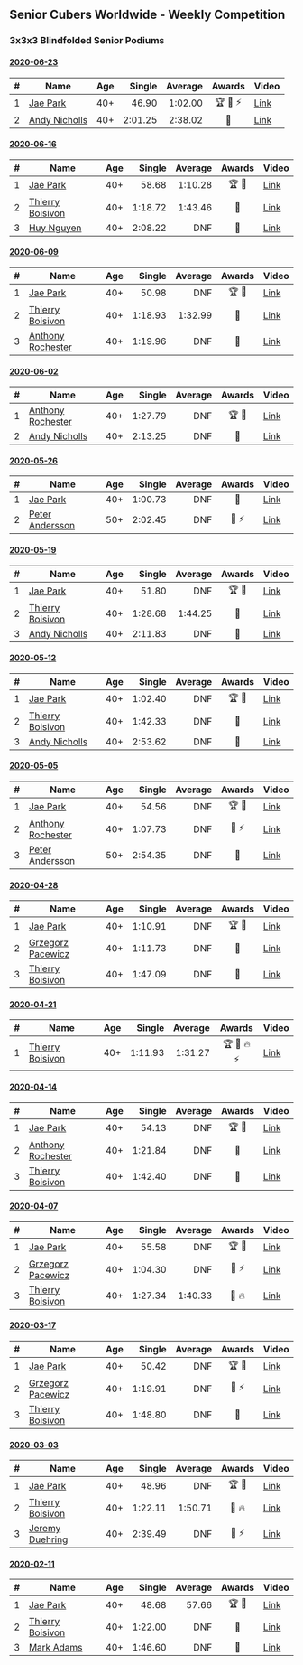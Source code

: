## Senior Cubers Worldwide - Weekly Competition
### 3x3x3 Blindfolded Senior Podiums
#### [2020-06-23](2020-06-23.md)

| # | Name | Age | Single | Average | Awards | Video |
| :--: | -- | :--: | --: | --: | :--: | -- |
| 1 | [Jae Park](../../persons/jae_park.md) | 40+ | 46.90 | 1:02.00 | 🏆 🥇 ⚡ | [Link](https://www.facebook.com/events/850175445522887/permalink/852285558645209/) |
| 2 | [Andy Nicholls](../../persons/andy_nicholls.md) | 40+ | 2:01.25 | 2:38.02 | 🥈 | [Link](https://www.facebook.com/events/850175445522887/permalink/854493248424440/) |

#### [2020-06-16](2020-06-16.md)

| # | Name | Age | Single | Average | Awards | Video |
| :--: | -- | :--: | --: | --: | :--: | -- |
| 1 | [Jae Park](../../persons/jae_park.md) | 40+ | 58.68 | 1:10.28 | 🏆 🥇 | [Link](https://www.facebook.com/events/208176410240808/permalink/209854233406359/) |
| 2 | [Thierry Boisivon](../../persons/thierry_boisivon.md) | 40+ | 1:18.72 | 1:43.46 | 🥈 | [Link](https://www.facebook.com/events/208176410240808/permalink/211642029894246/) |
| 3 | [Huy Nguyen](../../persons/huy_nguyen.md) | 40+ | 2:08.22 | DNF | 🥉 | [Link](https://www.facebook.com/events/208176410240808/permalink/211375159920933/) |

#### [2020-06-09](2020-06-09.md)

| # | Name | Age | Single | Average | Awards | Video |
| :--: | -- | :--: | --: | --: | :--: | -- |
| 1 | [Jae Park](../../persons/jae_park.md) | 40+ | 50.98 | DNF | 🏆 🥇 | [Link](https://www.facebook.com/events/620460455211235/permalink/622049145052366/) |
| 2 | [Thierry Boisivon](../../persons/thierry_boisivon.md) | 40+ | 1:18.93 | 1:32.99 | 🥈 | [Link](https://www.facebook.com/events/620460455211235/permalink/624245591499388/) |
| 3 | [Anthony Rochester](../../persons/anthony_rochester.md) | 40+ | 1:19.96 | DNF | 🥉 | [Link](https://www.facebook.com/events/620460455211235/permalink/622088728381741/) |

#### [2020-06-02](2020-06-02.md)

| # | Name | Age | Single | Average | Awards | Video |
| :--: | -- | :--: | --: | --: | :--: | -- |
| 1 | [Anthony Rochester](../../persons/anthony_rochester.md) | 40+ | 1:27.79 | DNF | 🏆 🥇 | [Link](https://www.facebook.com/events/323619661956372/permalink/325541918430813/) |
| 2 | [Andy Nicholls](../../persons/andy_nicholls.md) | 40+ | 2:13.25 | DNF | 🥈 | [Link](https://www.facebook.com/events/323619661956372/permalink/324359211882417/) |

#### [2020-05-26](2020-05-26.md)

| # | Name | Age | Single | Average | Awards | Video |
| :--: | -- | :--: | --: | --: | :--: | -- |
| 1 | [Jae Park](../../persons/jae_park.md) | 40+ | 1:00.73 | DNF | 🥇 | [Link](https://www.facebook.com/events/1531820936993798/permalink/1534279060081319/) |
| 2 | [Peter Andersson](../../persons/peter_andersson.md) | 50+ | 2:02.45 | DNF | 🥈 ⚡ | [Link](https://www.facebook.com/events/1531820936993798/permalink/1533584773484081/) |

#### [2020-05-19](2020-05-19.md)

| # | Name | Age | Single | Average | Awards | Video |
| :--: | -- | :--: | --: | --: | :--: | -- |
| 1 | [Jae Park](../../persons/jae_park.md) | 40+ | 51.80 | DNF | 🏆 🥇 | [Link](https://www.facebook.com/events/2608037409484307/permalink/2609676329320415/) |
| 2 | [Thierry Boisivon](../../persons/thierry_boisivon.md) | 40+ | 1:28.68 | 1:44.25 | 🥈 | [Link](https://www.facebook.com/100000570103102/videos/pcb.2612241145730600/3460923623936607/) |
| 3 | [Andy Nicholls](../../persons/andy_nicholls.md) | 40+ | 2:11.83 | DNF | 🥉 | [Link](https://www.facebook.com/events/2608037409484307/permalink/2611313482490033/) |

#### [2020-05-12](2020-05-12.md)

| # | Name | Age | Single | Average | Awards | Video |
| :--: | -- | :--: | --: | --: | :--: | -- |
| 1 | [Jae Park](../../persons/jae_park.md) | 40+ | 1:02.40 | DNF | 🏆 🥇 | [Link](https://www.facebook.com/events/367340484222677/permalink/368871534069572/) |
| 2 | [Thierry Boisivon](../../persons/thierry_boisivon.md) | 40+ | 1:42.33 | DNF | 🥈 | [Link](https://www.facebook.com/events/367340484222677/permalink/370888060534586/) |
| 3 | [Andy Nicholls](../../persons/andy_nicholls.md) | 40+ | 2:53.62 | DNF | 🥉 | [Link](https://www.facebook.com/events/367340484222677/permalink/371002630523129/) |

#### [2020-05-05](2020-05-05.md)

| # | Name | Age | Single | Average | Awards | Video |
| :--: | -- | :--: | --: | --: | :--: | -- |
| 1 | [Jae Park](../../persons/jae_park.md) | 40+ | 54.56 | DNF | 🏆 🥇 | [Link](https://www.facebook.com/events/2624652641189887/permalink/2627851630869988/) |
| 2 | [Anthony Rochester](../../persons/anthony_rochester.md) | 40+ | 1:07.73 | DNF | 🥈 ⚡ | [Link](https://www.facebook.com/events/2624652641189887/permalink/2625346837787134/) |
| 3 | [Peter Andersson](../../persons/peter_andersson.md) | 50+ | 2:54.35 | DNF | 🥉 | [Link](https://www.facebook.com/events/2624652641189887/permalink/2628335504154934/) |

#### [2020-04-28](2020-04-28.md)

| # | Name | Age | Single | Average | Awards | Video |
| :--: | -- | :--: | --: | --: | :--: | -- |
| 1 | [Jae Park](../../persons/jae_park.md) | 40+ | 1:10.91 | DNF | 🏆 🥇 | [Link](https://www.facebook.com/events/534758690547855/permalink/534848220538902/) |
| 2 | [Grzegorz Pacewicz](../../persons/grzegorz_pacewicz.md) | 40+ | 1:11.73 | DNF | 🥈 | [Link](https://www.facebook.com/events/534758690547855/permalink/537192693637788/) |
| 3 | [Thierry Boisivon](../../persons/thierry_boisivon.md) | 40+ | 1:47.09 | DNF | 🥉 | [Link](https://www.facebook.com/events/534758690547855/permalink/536491417041249/) |

#### [2020-04-21](2020-04-21.md)

| # | Name | Age | Single | Average | Awards | Video |
| :--: | -- | :--: | --: | --: | :--: | -- |
| 1 | [Thierry Boisivon](../../persons/thierry_boisivon.md) | 40+ | 1:11.93 | 1:31.27 | 🏆 🥇 🔥 ⚡ | [Link](https://www.facebook.com/events/1312095715657208/permalink/1316281738571939/) |

#### [2020-04-14](2020-04-14.md)

| # | Name | Age | Single | Average | Awards | Video |
| :--: | -- | :--: | --: | --: | :--: | -- |
| 1 | [Jae Park](../../persons/jae_park.md) | 40+ | 54.13 | DNF | 🏆 🥇 | [Link](https://www.facebook.com/events/232067087873656/permalink/232495074497524/) |
| 2 | [Anthony Rochester](../../persons/anthony_rochester.md) | 40+ | 1:21.84 | DNF | 🥈 | [Link](https://www.facebook.com/events/232067087873656/permalink/232111617869203/) |
| 3 | [Thierry Boisivon](../../persons/thierry_boisivon.md) | 40+ | 1:42.40 | DNF | 🥉 | [Link](https://www.facebook.com/events/232067087873656/permalink/236104717469893/) |

#### [2020-04-07](2020-04-07.md)

| # | Name | Age | Single | Average | Awards | Video |
| :--: | -- | :--: | --: | --: | :--: | -- |
| 1 | [Jae Park](../../persons/jae_park.md) | 40+ | 55.58 | DNF | 🏆 🥇 | [Link](https://www.facebook.com/events/258196271885699/permalink/259236678448325/) |
| 2 | [Grzegorz Pacewicz](../../persons/grzegorz_pacewicz.md) | 40+ | 1:04.30 | DNF | 🥈 ⚡ | [Link](https://www.facebook.com/events/258196271885699/permalink/262125944826065/) |
| 3 | [Thierry Boisivon](../../persons/thierry_boisivon.md) | 40+ | 1:27.34 | 1:40.33 | 🥉 🔥 | [Link](https://www.facebook.com/events/258196271885699/permalink/262052061500120/) |

#### [2020-03-17](2020-03-17.md)

| # | Name | Age | Single | Average | Awards | Video |
| :--: | -- | :--: | --: | --: | :--: | -- |
| 1 | [Jae Park](../../persons/jae_park.md) | 40+ | 50.42 | DNF | 🏆 🥇 | [Link](https://www.facebook.com/events/616010612582835/permalink/617628172421079/) |
| 2 | [Grzegorz Pacewicz](../../persons/grzegorz_pacewicz.md) | 40+ | 1:19.91 | DNF | 🥈 ⚡ | [Link](https://www.facebook.com/events/616010612582835/permalink/620248352159061/) |
| 3 | [Thierry Boisivon](../../persons/thierry_boisivon.md) | 40+ | 1:48.80 | DNF | 🥉 | [Link](https://www.facebook.com/events/616010612582835/permalink/620334732150423/) |

#### [2020-03-03](2020-03-03.md)

| # | Name | Age | Single | Average | Awards | Video |
| :--: | -- | :--: | --: | --: | :--: | -- |
| 1 | [Jae Park](../../persons/jae_park.md) | 40+ | 48.96 | DNF | 🏆 🥇 | [Link](https://www.facebook.com/events/186820176097844/permalink/188015709311624/) |
| 2 | [Thierry Boisivon](../../persons/thierry_boisivon.md) | 40+ | 1:22.11 | 1:50.71 | 🥈 🔥 | [Link](https://www.facebook.com/events/186820176097844/permalink/188913179221877/) |
| 3 | [Jeremy Duehring](../../persons/jeremy_duehring.md) | 40+ | 2:39.49 | DNF | 🥉 ⚡ | [Link](https://www.facebook.com/events/186820176097844/permalink/190947509018444/) |

#### [2020-02-11](2020-02-11.md)

| # | Name | Age | Single | Average | Awards | Video |
| :--: | -- | :--: | --: | --: | :--: | -- |
| 1 | [Jae Park](../../persons/jae_park.md) | 40+ | 48.68 | 57.66 | 🏆 🥇 | [Link](https://www.facebook.com/events/173728187264773/permalink/173945660576359/) |
| 2 | [Thierry Boisivon](../../persons/thierry_boisivon.md) | 40+ | 1:22.00 | DNF | 🥈 | [Link](https://www.facebook.com/events/173728187264773/permalink/178355273468731/) |
| 3 | [Mark Adams](../../persons/mark_adams.md) | 40+ | 1:46.60 | DNF | 🥉 | [Link](https://www.facebook.com/events/173728187264773/permalink/176409236996668/) |


<!-- Global site tag (gtag.js) - Google Analytics -->
<script async src="https://www.googletagmanager.com/gtag/js?id=UA-86348435-3"></script>
<script>window.dataLayer = window.dataLayer || []; function gtag() {dataLayer.push(arguments);} gtag('js', new Date()); gtag('config', 'UA-86348435-3');</script>

